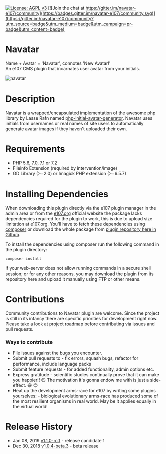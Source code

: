 [![License: AGPL v3](https://img.shields.io/badge/License-AGPL%20v3-blue.svg)](https://www.gnu.org/licenses/agpl-3.0)
[![Join the chat at https://gitter.im/navatar-e107/community](https://badges.gitter.im/navatar-e107/community.svg)](https://gitter.im/navatar-e107/community?utm_source=badge&utm_medium=badge&utm_campaign=pr-badge&utm_content=badge)
# Navatar
Name + Avatar = 'Navatar', connotes 'New Avatar!'  
An e107 CMS plugin that incarnates user avatar from your initials.

![navatar](https://user-images.githubusercontent.com/315195/50542002-542cce80-0bcb-11e9-902e-8a3177fe1aa4.gif)

# Description
Navatar is a wrapped/encapsulated implementation of the awesome php library by Lasse Rafn named [php-initial-avatar-generator](https://github.com/LasseRafn/php-initial-avatar-generator "php-initial-avatar-generator"). Navatar uses initials from usernames or real names of site users to automatically generate avatar images if they haven't uploaded their own.

# Requirements
* PHP 5.6, 7.0, 7.1 or 7.2
* Fileinfo Extension (required by intervention/image)
* GD Library (>=2.0) or Imagick PHP extension (>=6.5.7)

# Installing Dependencies
When downloading this plugin directly via the e107 plugin manager in the admin area or from the [e107.org](https://e107.org/) official website the package lacks dependencies required for the plugin to work, this is due to upload size limitation at e107.org. You'll have to fetch these dependencies using [composer](https://getcomposer.org/) or download the whole package from [plugin repository here in Github](https://github.com/arunshekher/navatar "Navatar Repository").  

To install the dependencies using composer run the following command in the plugin directory:  

`composer install`  

If your web-server does not allow running commands in a secure shell session; or for any other reasons, you may download the plugin from its repository here and upload it manually using FTP or other means.

# Contributions
Community contributions to Navatar plugin are welcome. Since the project is still in its infancy there are specific priorities for development right now. Please take a look at project [roadmap](https://github.com/arunshekher/navatar/projects/1 "Navatar Roadmap") before contributing via issues and pull requests.

### Ways to contribute
* File issues against the bugs you encounter.
* Submit pull requests to - fix errors, squash bugs, refactor for performance, include language packs
* Submit feature requests - for added functionality, admin options etc.
* Express gratitude - scientific studies continually prove that it can make you happier!! :wink: The motivation it's gonna endow me with is just a side-effect. :laughing: :heart_eyes:
* Heat up the development arms-race for e107 by writing some plugins yourselves: - biological evolutionary arms-race has produced some of the most resilient organisms in real world. May be it applies equally in the virtual world!


# Release History
+ Jan 08, 2019 [v1.1.0-rc.1](https://github.com/arunshekher/navatar/releases/tag/v1.1.0-rc.1) - release candidate 1
+ Dec 30, 2018 [v1.0.4-beta.3](https://github.com/arunshekher/navatar/releases/tag/v1.0.4-beta.3) - beta release
